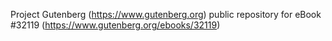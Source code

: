 Project Gutenberg (https://www.gutenberg.org) public repository for eBook #32119 (https://www.gutenberg.org/ebooks/32119)
